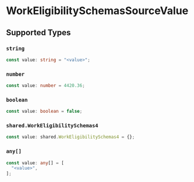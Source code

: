 # WorkEligibilitySchemasSourceValue


## Supported Types

### `string`

```typescript
const value: string = "<value>";
```

### `number`

```typescript
const value: number = 4420.36;
```

### `boolean`

```typescript
const value: boolean = false;
```

### `shared.WorkEligibilitySchemas4`

```typescript
const value: shared.WorkEligibilitySchemas4 = {};
```

### `any[]`

```typescript
const value: any[] = [
  "<value>",
];
```

